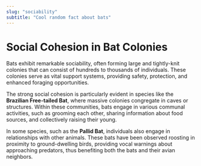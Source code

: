 ```yaml
---
slug: "sociability"
subtitle: "Cool random fact about bats"
---
```


# Social Cohesion in Bat Colonies

Bats exhibit remarkable sociability,
often forming large and tightly-knit colonies that can consist of hundreds to thousands of individuals.
These colonies serve as vital support systems, providing safety, protection, and enhanced foraging opportunities.

The strong social cohesion is particularly evident in species like the **Brazilian Free-tailed Bat**,
where massive colonies congregate in caves or structures.
Within these communities, bats engage in various communal activities,
such as grooming each other, sharing information about food sources, and collectively raising their young.

In some species, such as the **Pallid Bat**,
individuals also engage in relationships with other animals.
These bats have been observed roosting in proximity to ground-dwelling birds,
providing vocal warnings about approaching predators,
thus benefiting both the bats and their avian neighbors.
